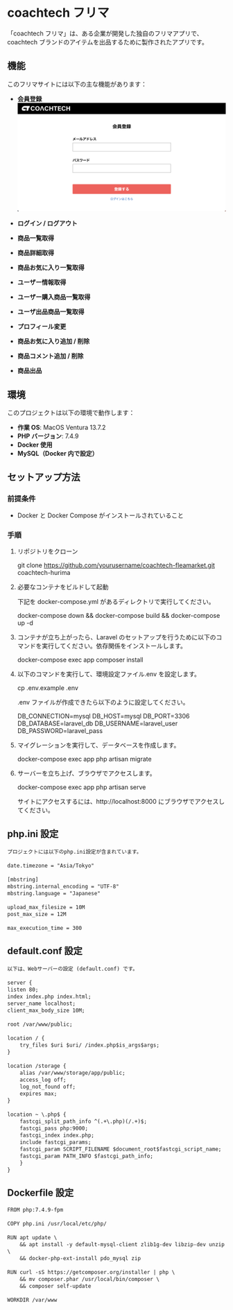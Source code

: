 # coachtech フリマ

「coachtech フリマ」は、ある企業が開発した独自のフリマアプリで、coachtech ブランドのアイテムを出品するために製作されたアプリです。

## 機能

このフリマサイトには以下の主な機能があります：

- **会員登録**
  ![会員登録](https://github.com/ganbarinoryo/hurima2/raw/main/src/public/images/register.png)

- **ログイン / ログアウト**

- **商品一覧取得**

- **商品詳細取得**

- **商品お気に入り一覧取得**

- **ユーザー情報取得**

- **ユーザー購入商品一覧取得**

- **ユーザ出品商品一覧取得**

- **プロフィール変更**

- **商品お気に入り追加 / 削除**

- **商品コメント追加 / 削除**

- **商品出品**

## 環境

このプロジェクトは以下の環境で動作します：

- **作業 OS**: MacOS Ventura 13.7.2
- **PHP バージョン**: 7.4.9
- **Docker 使用**
- **MySQL（Docker 内で設定）**

## セットアップ方法

### 前提条件

- Docker と Docker Compose がインストールされていること

### 手順

1. リポジトリをクローン

   git clone https://github.com/yourusername/coachtech-fleamarket.git coachtech-hurima

2. 必要なコンテナをビルドして起動

   下記を docker-compose.yml があるディレクトリで実行してください。

   docker-compose down && docker-compose build && docker-compose up -d

3. コンテナが立ち上がったら、Laravel のセットアップを行うために以下のコマンドを実行してください。依存関係をインストールします。

   docker-compose exec app composer install

4. 以下のコマンドを実行して、環境設定ファイル.env を設定します。

   cp .env.example .env

   .env ファイルが作成できたら以下のように設定してください。

   DB_CONNECTION=mysql
   DB_HOST=mysql
   DB_PORT=3306
   DB_DATABASE=laravel_db
   DB_USERNAME=laravel_user
   DB_PASSWORD=laravel_pass

5. マイグレーションを実行して、データベースを作成します。

   docker-compose exec app php artisan migrate

6. サーバーを立ち上げ、ブラウザでアクセスします。

   docker-compose exec app php artisan serve

   サイトにアクセスするには、http://localhost:8000 にブラウザでアクセスしてください。

## php.ini 設定

    プロジェクトには以下のphp.ini設定が含まれています。

    date.timezone = "Asia/Tokyo"

    [mbstring]
    mbstring.internal_encoding = "UTF-8"
    mbstring.language = "Japanese"

    upload_max_filesize = 10M
    post_max_size = 12M

    max_execution_time = 300

## default.conf 設定

    以下は、Webサーバーの設定 (default.conf) です。

    server {
    listen 80;
    index index.php index.html;
    server_name localhost;
    client_max_body_size 10M;

    root /var/www/public;

    location / {
        try_files $uri $uri/ /index.php$is_args$args;
    }

    location /storage {
        alias /var/www/storage/app/public;
        access_log off;
        log_not_found off;
        expires max;
    }

    location ~ \.php$ {
        fastcgi_split_path_info ^(.+\.php)(/.+)$;
        fastcgi_pass php:9000;
        fastcgi_index index.php;
        include fastcgi_params;
        fastcgi_param SCRIPT_FILENAME $document_root$fastcgi_script_name;
        fastcgi_param PATH_INFO $fastcgi_path_info;
        }
    }

## Dockerfile 設定

    FROM php:7.4.9-fpm

    COPY php.ini /usr/local/etc/php/

    RUN apt update \
        && apt install -y default-mysql-client zlib1g-dev libzip-dev unzip \
        && docker-php-ext-install pdo_mysql zip

    RUN curl -sS https://getcomposer.org/installer | php \
        && mv composer.phar /usr/local/bin/composer \
        && composer self-update

    WORKDIR /var/www
